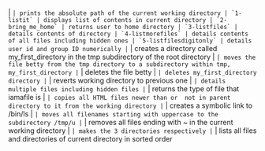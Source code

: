 # 

| `` | prints the absolute path of the current working directory
| `1-listit` | displays list of contents in current directory
| `2-bring_me_home` | returns user to home directory
| `3-listfiles` | details contents of directory
| `4-listmorefiles` | details contents of all files including hidden ones
| `5-listfilesdigitonly` | details  user id and group ID numerically
| `` | creates a directory called my_first_directory in the tmp subdirectory of the root directory
| `` | moves the file betty from the tmp directory to a subdirectory within tmp, my_first_directory
| `` | deletes the file betty
| `` | deletes my_first_directory directory
| `` | reverts working directory to previous one
| `` | details multiple files including hidden files
| `` | returns the type of file that iamafile is
| `` | copies all HTML files newer than or  not in parent directory to it from the working directory
| `` | creates a symbolic link to /bin/ls
| `` | moves all filenames starting with uppercase to the subdirectory /tmp/u
| `` | removes all files ending with ~ in the current working directory
| `` | makes the 3 directories respectively
| `` | lists all files and directories of current directory in sorted order
